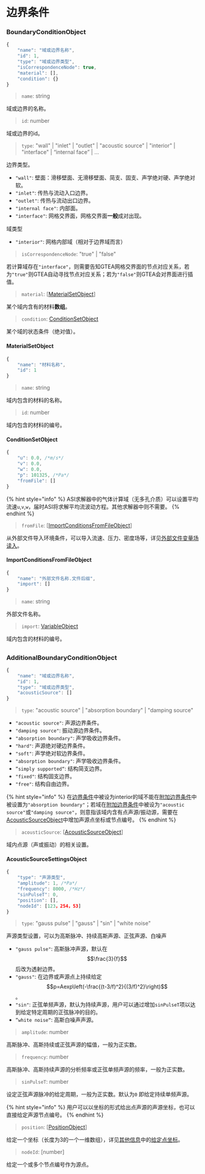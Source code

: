 # 边界条件

### BoundaryConditionObject <a id="bco"></a>

```javascript
{
    "name": "域或边界名称",
    "id": 1,
    "type": "域或边界类型",
    "isCorrespondenceNode": true,
    "material": [],
    "condition": {}
}
```

> `name`: string

域或边界的名称。

> `id`: number

域或边界的id。

> `type`: "wall" \| "inlet" \| "outlet" \| "acoustic source" \| "interior" \| "interface" \| “internal face” \| ...

边界类型。

* `"wall"`: 壁面：滑移壁面、无滑移壁面、简支、固支、声学绝对硬、声学绝对软。
* `"inlet"`: 传热与流动入口边界。
* `"outlet"`: 传热与流动出口边界。
* `"internal face"`: 内部面。
* `"interface"`: 网格交界面，网格交界面**一般**成对出现。

域类型

* `"interior"`: 网格内部域（相对于边界域而言）

> `isCorrespondenceNode`: "true" \| "false"

若计算域存在`"interface"`，则需要告知GTEA网格交界面的节点对应关系，若为`"true"`则GTEA自动寻找节点对应关系；若为`"false"`则GTEA会对界面进行插值。

> `material`: \[[MaterialSetObject](boundarycondition.md#materialsetobject)\]

某个域内含有的材料**数组**。

> `condition`: [ConditionSetObject](boundarycondition.md#conditionsetobject)

某个域的状态条件（绝对值）。

#### MaterialSetObject 

```javascript
{
    "name": "材料名称",
    "id": 1
}
```

> `name`: string

域内包含的材料的名称。

> `id`: number

域内包含的材料的编号。

#### ConditionSetObject

```javascript
{
    "u": 0.0, /*m/s*/
    "v": 0.0,
    "w": 0.0,
    "p": 101325, /*Pa*/
    "fromFile": []
}
```

{% hint style="info" %}
ASI求解器中的气体计算域（无多孔介质）可以设置平均流速`u`,`v`,`w`，届时ASI将求解平均流波动方程。其他求解器中则不需要。
{% endhint %}

> `fromFile`: \[[ImportConditionsFromFileObject](boundarycondition.md#importconditionsfromfileobject)\]

从外部文件导入环境条件，可以导入流速、压力、密度场等，详见[外部文件变量场读入](boundarycondition.md#importconditionsfromfileobject)。

#### ImportConditionsFromFileObject

```javascript
{
    "name": "外部文件名称.文件后缀",
    "import": []
}
```

> `name`: string

外部文件名称。

> `import`: [VariableObject](others.md#variableobject)

域内包含的材料的编号。

## 

### AdditionalBoundaryConditionObject <a id="abco"></a>

```javascript
{
    "name": "域或边界名称",
    "id": 1,
    "type": "域或边界类型",
    "acousticSource": []
}
```

> `type`: "acoustic source" \| "absorption boundary" \| "damping source"

* `"acoustic source"`: 声源边界条件。
* `"damping source"`: 振动源边界条件。
* `"absorption boundary"`: 声学吸收边界条件。
* `"hard"`: 声源绝对硬边界条件。
* `"soft"`: 声学绝对软边界条件。
* `"absorption boundary"`: 声学吸收边界条件。
* `”simply supported“`: 结构简支边界。
* `"fixed"`: 结构固支边界。
* `"free"`: 结构自由边界。

{% hint style="info" %}
在[边界条件](boundarycondition.md#bco)中被设为interior的域不能在[附加边界条件](boundarycondition.md#abco)中被设置为`"absorption boundary"`；若域在[附加边界条件](boundarycondition.md#abco)中被设为`"acoustic source"`或`"damping source"`，则意指该域内含有点声源/振动源，需要在[AcousticSourceObject](boundarycondition.md#acousticsourceobject)中增加声源点坐标或节点编号。
{% endhint %}

> `acousticSource`: \[[AcousticSourceObject](boundarycondition.md#acousticsourceobject)\]

域内点源（声或振动）的相关设置。

#### AcousticSourceSettingsObject

```javascript
{
    "type": "声源类型",
    "amplitude": 1, /*Pa*/
    "frequency": 8000, /*Hz*/
    "sinPulseT": 0,
    "position": [],
    "nodeId": [123，254，53]
}
```

> `type`: "gauss pulse" \| "gauss" \| "sin" \| "white noise"

声源类型设置，可以为高斯脉冲、持续高斯声源、正弦声源、白噪声

* `"gauss pulse"`: 高斯脉冲声源，默认在 $$\frac{3}{f}$$ 后改为透射边界。
* `"gauss"`: 在边界或声源点上持续给定 $$p=Aexp\left(-\frac{(t-3/f)^2}{(3/f)^2}\right)$$ 。
* `"sin"`: 正弦单频声源，默认为持续声源，用户可以通过增加`sinPulseT`项以达到给定特定周期的正弦脉冲的目的。
* `”white noise“`: 高斯白噪声声源。

> `amplitude`: number

高斯脉冲、高斯持续或正弦声源的幅值，一般为正实数。

> `frequency`: number

高斯脉冲、高斯持续声源的分析频率或正弦单频声源的频率，一般为正实数。

> `sinPulseT`: number

设定正弦声源脉冲的给定周期，一般为正实数。默认为`0` 即给定持续单频声源。

{% hint style="info" %}
用户可以以坐标的形式给出点声源的声源坐标，也可以直接给定声源节点编号。
{% endhint %}

> `position`: \[[PositionObject](others.md#positionobject)\]

给定一个坐标（长度为3的一个一维数组），详见[其他信息](others.md)中的[给定点坐标](others.md#positionobject)。

> `nodeId`: \[number\]

给定一个或多个节点编号作为源点。



